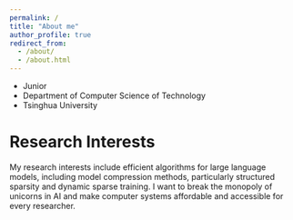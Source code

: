 ```yaml
---
permalink: /
title: "About me"
author_profile: true
redirect_from: 
  - /about/
  - /about.html
---
```


- Junior
- Department of Computer Science of Technology
- Tsinghua University

# Research Interests

My research interests include efficient algorithms for large language models, including model compression methods, particularly structured sparsity and dynamic sparse training. I want to break the monopoly of unicorns in AI and make computer systems affordable and accessible for every researcher.

